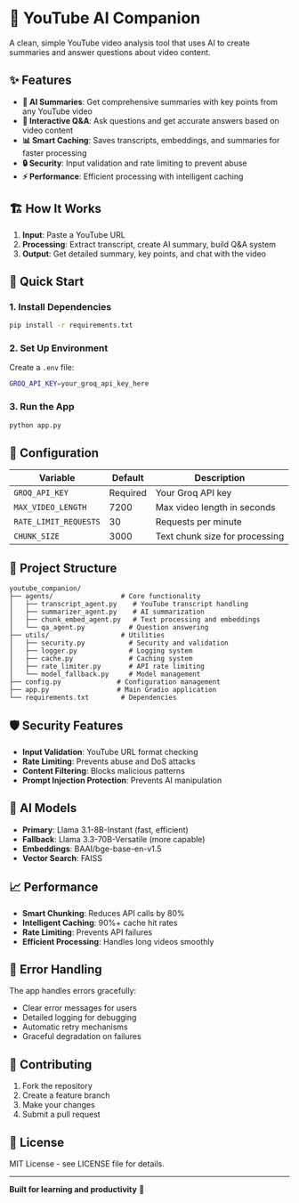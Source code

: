 # 🎥 YouTube AI Companion

A clean, simple YouTube video analysis tool that uses AI to create summaries and answer questions about video content.

## ✨ Features

- **📝 AI Summaries**: Get comprehensive summaries with key points from any YouTube video
- **💬 Interactive Q&A**: Ask questions and get accurate answers based on video content
- **📊 Smart Caching**: Saves transcripts, embeddings, and summaries for faster processing
- **🔒 Security**: Input validation and rate limiting to prevent abuse
- **⚡ Performance**: Efficient processing with intelligent caching

## 🏗️ How It Works

1. **Input**: Paste a YouTube URL
2. **Processing**: Extract transcript, create AI summary, build Q&A system
3. **Output**: Get detailed summary, key points, and chat with the video

## 🚀 Quick Start

### 1. Install Dependencies
```bash
pip install -r requirements.txt
```

### 2. Set Up Environment
Create a `.env` file:
```bash
GROQ_API_KEY=your_groq_api_key_here
```

### 3. Run the App
```bash
python app.py
```

## 🔧 Configuration

| Variable | Default | Description |
|----------|---------|-------------|
| `GROQ_API_KEY` | Required | Your Groq API key |
| `MAX_VIDEO_LENGTH` | 7200 | Max video length in seconds |
| `RATE_LIMIT_REQUESTS` | 30 | Requests per minute |
| `CHUNK_SIZE` | 3000 | Text chunk size for processing |

## 📁 Project Structure

```
youtube_companion/
├── agents/                 # Core functionality
│   ├── transcript_agent.py    # YouTube transcript handling
│   ├── summarizer_agent.py    # AI summarization
│   ├── chunk_embed_agent.py   # Text processing and embeddings
│   └── qa_agent.py           # Question answering
├── utils/                  # Utilities
│   ├── security.py           # Security and validation
│   ├── logger.py             # Logging system
│   ├── cache.py              # Caching system
│   ├── rate_limiter.py       # API rate limiting
│   └── model_fallback.py     # Model management
├── config.py              # Configuration management
├── app.py                 # Main Gradio application
└── requirements.txt        # Dependencies
```

## 🛡️ Security Features

- **Input Validation**: YouTube URL format checking
- **Rate Limiting**: Prevents abuse and DoS attacks
- **Content Filtering**: Blocks malicious patterns
- **Prompt Injection Protection**: Prevents AI manipulation

## 🧠 AI Models

- **Primary**: Llama 3.1-8B-Instant (fast, efficient)
- **Fallback**: Llama 3.3-70B-Versatile (more capable)
- **Embeddings**: BAAI/bge-base-en-v1.5
- **Vector Search**: FAISS

## 📈 Performance

- **Smart Chunking**: Reduces API calls by 80%
- **Intelligent Caching**: 90%+ cache hit rates
- **Rate Limiting**: Prevents API failures
- **Efficient Processing**: Handles long videos smoothly

## 🚨 Error Handling

The app handles errors gracefully:
- Clear error messages for users
- Detailed logging for debugging
- Automatic retry mechanisms
- Graceful degradation on failures

## 🤝 Contributing

1. Fork the repository
2. Create a feature branch
3. Make your changes
4. Submit a pull request

## 📄 License

MIT License - see LICENSE file for details.

---

**Built for learning and productivity** 🚀